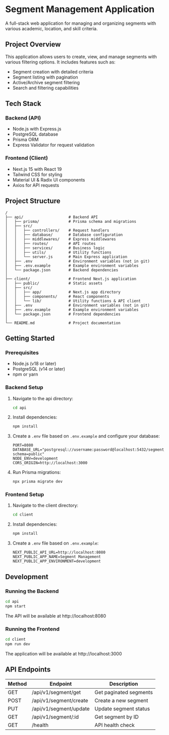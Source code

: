 # Segment Management Application

A full-stack web application for managing and organizing segments with various academic, location, and skill criteria.

## Project Overview

This application allows users to create, view, and manage segments with various filtering options. It includes features such as:

- Segment creation with detailed criteria
- Segment listing with pagination
- Active/Archive segment filtering
- Search and filtering capabilities

## Tech Stack

### Backend (API)
- Node.js with Express.js
- PostgreSQL database
- Prisma ORM
- Express Validator for request validation

### Frontend (Client)
- Next.js 15 with React 19
- Tailwind CSS for styling
- Material UI & Radix UI components
- Axios for API requests

## Project Structure

```
/
├── api/                    # Backend API
│   ├── prisma/             # Prisma schema and migrations
│   ├── src/
│   │   ├── controllers/    # Request handlers
│   │   ├── database/       # Database configuration
│   │   ├── middlewares/    # Express middlewares
│   │   ├── routes/         # API routes
│   │   ├── services/       # Business logic
│   │   ├── utils/          # Utility functions
│   │   └── server.js       # Main Express application
│   ├── .env                # Environment variables (not in git)
│   ├── .env.example        # Example environment variables
│   └── package.json        # Backend dependencies
│
├── client/                 # Frontend Next.js application
│   ├── public/             # Static assets
│   ├── src/
│   │   ├── app/            # Next.js app directory
│   │   ├── components/     # React components
│   │   └── lib/            # Utility functions & API client
│   ├── .env                # Environment variables (not in git)
│   ├── .env.example        # Example environment variables
│   └── package.json        # Frontend dependencies
│
└── README.md               # Project documentation
```

## Getting Started

### Prerequisites

- Node.js (v18 or later)
- PostgreSQL (v14 or later)
- npm or yarn

### Backend Setup

1. Navigate to the api directory:
   ```bash
   cd api
   ```

2. Install dependencies:
   ```bash
   npm install
   ```

3. Create a `.env` file based on `.env.example` and configure your database:
   ```
   PORT=8080
   DATABASE_URL="postgresql://username:password@localhost:5432/segment_db?schema=public"
   NODE_ENV=development
   CORS_ORIGIN=http://localhost:3000
   ```

4. Run Prisma migrations:
   ```bash
   npx prisma migrate dev
   ```

### Frontend Setup

1. Navigate to the client directory:
   ```bash
   cd client
   ```

2. Install dependencies:
   ```bash
   npm install
   ```

3. Create a `.env` file based on `.env.example`:
   ```
   NEXT_PUBLIC_API_URL=http://localhost:8080
   NEXT_PUBLIC_APP_NAME=Segment Management
   NEXT_PUBLIC_APP_ENVIRONMENT=development
   ```

## Development

### Running the Backend

```bash
cd api
npm start
```

The API will be available at http://localhost:8080

### Running the Frontend

```bash
cd client
npm run dev
```

The application will be available at http://localhost:3000

## API Endpoints

| Method | Endpoint | Description |
|--------|----------|-------------|
| GET | /api/v1/segment/get | Get paginated segments |
| POST | /api/v1/segment/create | Create a new segment |
| PUT | /api/v1/segment/update | Update segment status |
| GET | /api/v1/segment/:id | Get segment by ID |
| GET | /health | API health check |
